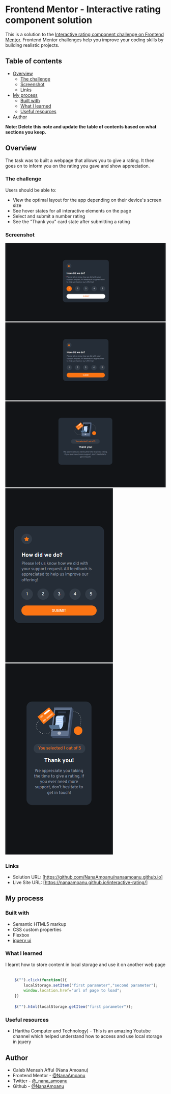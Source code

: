 # Frontend Mentor - Interactive rating component solution

This is a solution to the [Interactive rating component challenge on Frontend Mentor](https://www.frontendmentor.io/challenges/interactive-rating-component-koxpeBUmI). Frontend Mentor challenges help you improve your coding skills by building realistic projects. 

## Table of contents

- [Overview](#overview)
  - [The challenge](#the-challenge)
  - [Screenshot](#screenshot)
  - [Links](#links)
- [My process](#my-process)
  - [Built with](#built-with)
  - [What I learned](#what-i-learned)
  - [Useful resources](#useful-resources)
- [Author](#author)

**Note: Delete this note and update the table of contents based on what sections you keep.**

## Overview
  The task was to built a webpage that allows you to give a rating. It then goes on to inform you on the rating you gave and show appreciation.

### The challenge

Users should be able to:

- View the optimal layout for the app depending on their device's screen size
- See hover states for all interactive elements on the page
- Select and submit a number rating
- See the "Thank you" card state after submitting a rating

### Screenshot

![](./screenshot/Desktopview-active.png)
![](./screenshot/Desktopview.png)
![](./screenshot/Desktopview2.png)
![](./screenshot/mobileview.png)
![](./screenshot/mobileview2.png)

### Links

- Solution URL: [https://github.com/NanaAmoanu/nanaamoanu.github.io]
- Live Site URL: [https://nanaamoanu.github.io/interactive-rating/]

## My process

### Built with

- Semantic HTML5 markup
- CSS custom properties
- Flexbox
- [jquery ui](https://jqueryui.com)

### What I learned

I learnt how to store content in local storage and use it on another web page


```js

    $("").click(function(){
        localStorage.setItem("first parameter","second parameter");
        window.location.href="url of page to load";
    })

    $("").html(localStorage.getItem("first parameter"));

```

### Useful resources

- [Haritha Computer and Technology] - This is an amazing Youtube channel which helped understand how to access and use local storage in jquery

## Author

- Caleb Mensah Afful (Nana Amoanu)
- Frontend Mentor - [@NanaAmoanu](https://www.frontendmentor.io/profile/NanaAmoanu)
- Twitter - [@_nana_amoanu](https://www.twitter.com/_nana_amoanu)
- Github - [@NanaAmoanu](https://www.github.com/NanaAmoanu)
